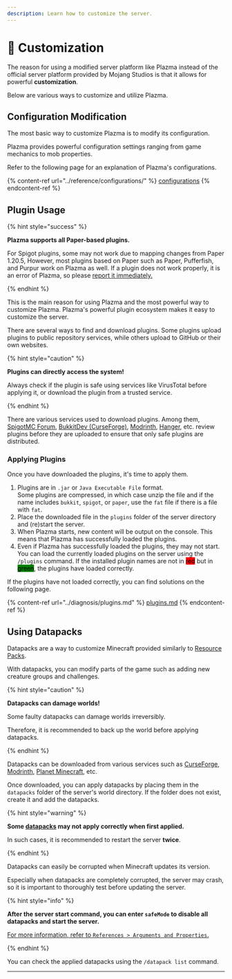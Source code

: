 ```yaml
---
description: Learn how to customize the server.
---
```


# 🎨 Customization

The reason for using a modified server platform like Plazma instead of the official server platform provided by Mojang Studios is that it allows for powerful **customization**.

Below are various ways to customize and utilize Plazma.

## Configuration Modification <a href="#id-1" id="id-1"></a>

The most basic way to customize Plazma is to modify its configuration.

Plazma provides powerful configuration settings ranging from game mechanics to mob properties.

Refer to the following page for an explanation of Plazma's configurations.

{% content-ref url="../reference/configurations/" %}
[configurations](../reference/configurations/)
{% endcontent-ref %}

## Plugin Usage <a href="#id-2" id="id-2"></a>

{% hint style="success" %}

**Plazma supports all Paper-based plugins.**

For Spigot plugins, some may not work due to mapping changes from Paper 1.20.5,
However, most plugins based on Paper such as Paper, Pufferfish, and Purpur
work on Plazma as well. If a plugin does not work properly, it is an error of Plazma, so please [report it immediately.](../diagnosis/plugins.md)

{% endhint %}

This is the main reason for using Plazma and the most powerful way to customize Plazma.
Plazma's powerful plugin ecosystem makes it easy to customize the server.

There are several ways to find and download plugins. Some plugins
upload plugins to public repository services, while others upload to GitHub or their own
websites.

{% hint style="caution" %}

**Plugins can directly access the system!**

Always check if the plugin is safe using services like VirusTotal before applying it,
or download the plugin from a trusted service.

{% endhint %}

There are various services used to download plugins. Among them, [SpigotMC Forum](https://www.spigotmc.org/resources/), [BukkitDev (CurseForge)](https://dev.bukkit.org/bukkit-plugins), [Modrinth](https://modrinth.com/plugins), [Hanger](https://hangar.papermc.io/), etc. review plugins before they are uploaded to ensure that only safe plugins are distributed.

### Applying Plugins <a href="#id-2.1" id="id-2.1"></a>

Once you have downloaded the plugins, it's time to apply them.

1. Plugins are in `.jar` or `Java Executable File` format.\
   Some plugins are compressed, in which case
   unzip the file and if the name includes `bukkit`, `spigot`, or `paper`,
   use the `fat` file if there is a file with `fat`.
2. Place the downloaded file in the `plugins` folder of the server directory and (re)start the server.
3. When Plazma starts, new content will be output on the console.
   This means that Plazma has successfully loaded the plugins.
4. Even if Plazma has successfully loaded the plugins, they may not start.
   You can load the currently loaded plugins on the server using the `/plugins` command.
   If the installed plugin names are not in <mark style="background-color:red;">red</mark> but
   in <mark style="background-color:green;">green</mark>, the plugins have loaded correctly.

If the plugins have not loaded correctly, you can find solutions on the following page.

{% content-ref url="../diagnosis/plugins.md" %}
[plugins.md](../diagnosis/plugins.md)
{% endcontent-ref %}

## Using Datapacks <a href="#id-3" id="id-3"></a>

Datapacks are a way to customize Minecraft provided similarly to
[Resource Packs](#user-content-fn-1).

With datapacks, you can modify parts of the game such as adding new creature groups and challenges.

{% hint style="caution" %}

**Datapacks can damage worlds!**

Some faulty datapacks can damage worlds irreversibly.

Therefore, it is recommended to back up the world before applying datapacks.

{% endhint %}

Datapacks can be downloaded from various services such as [CurseForge](https://www.curseforge.com/minecraft/search?page=1\&pageSize=50\&sortBy=relevancy\&class=data-packs), [Modrinth](https://modrinth.com/datapacks), [Planet Minecraft](https://www.planetminecraft.com/data-packs/), etc.

Once downloaded, you can apply datapacks by placing them in the `datapacks` folder of the server's world directory.
If the folder does not exist, create it and add the datapacks.

{% hint style="warning" %}

**Some [datapacks](#user-content-fn-2) may not apply correctly when first applied.**

In such cases, it is recommended to restart the server **twice**.

{% endhint %}

Datapacks can easily be corrupted when Minecraft updates its version.

Especially when datapacks are completely corrupted, the server may crash,
so it is important to thoroughly test before updating the server.

{% hint style="info" %}

**After the server start command, you can enter `safeMode` to disable all datapacks and start the server.**

[For more information, refer to `References > Arguments and Properties`.](../reference/arguments.md)

{% endhint %}

You can check the applied datapacks using the `/datapack list` command.

***

[^1]: Or Minecraft: Bedrock Edition addons.

[^2]: Adding new creature groups, etc.

